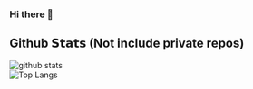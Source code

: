 ### Hi there 👋


## Github 𝗦𝘁𝗮𝘁𝘀 (Not include private repos)
![github stats](https://github-readme-stats-self-theta-96.vercel.app/api?username=npsopheak&card_width=510&include_all_commits=true&show_icons=true&theme=radical&count_private=true)  
![Top Langs](https://github-readme-stats-self-theta-96.vercel.app/api/top-langs/?username=npsopheak&card_width=500&langs_count=10&show_icons=true&theme=radical&count_private=true&hide=html,css,scss,mql5)

<!--
**npsopheak/npsopheak** is a ✨ _special_ ✨ repository because its `README.md` (this file) appears on your GitHub profile.

Here are some ideas to get you started:

- 🔭 I’m currently working on ...
- 🌱 I’m currently learning ...
- 👯 I’m looking to collaborate on ...
- 🤔 I’m looking for help with ...
- 💬 Ask me about ...
- 📫 How to reach me: ...
- 😄 Pronouns: ...
- ⚡ Fun fact: ...
-->
